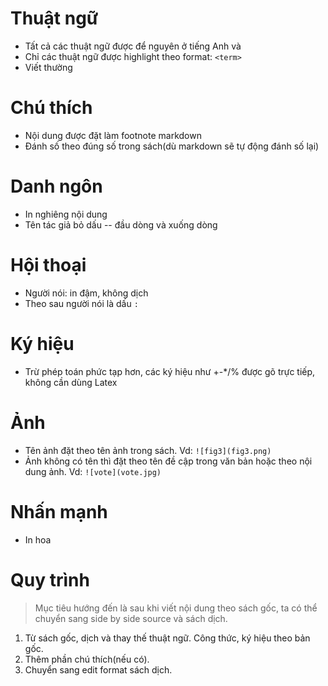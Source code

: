 # Thuật ngữ

- Tất cả các thuật ngữ được để nguyên ở tiếng Anh và
- Chỉ các thuật ngữ được highlight theo format: `<term>`
- Viết thường

# Chú thích

- Nội dung được đặt làm footnote markdown
- Đánh số theo đúng số trong sách(dù markdown sẽ tự động đánh số lại)

# Danh ngôn

- In nghiêng nội dung
- Tên tác giả bỏ dấu -- đầu dòng và xuống dòng

# Hội thoại

- Người nói: in đậm, không dịch
- Theo sau người nói là dấu `: `

# Ký hiệu

- Trừ phép toán phức tạp hơn, các ký hiệu như +-\*/% được gõ trực tiếp, không cần dùng Latex

# Ảnh

- Tên ảnh đặt theo tên ảnh trong sách. Vd: `![fig3](fig3.png)`
- Ảnh không có tên thì đặt theo tên đề cập trong văn bản hoặc theo nội dung ảnh. Vd: `![vote](vote.jpg)`

# Nhấn mạnh

- In hoa

# Quy trình 
> Mục tiêu hướng đến là sau khi viết nội dung theo sách gốc, ta có thể chuyển sang side by side source và sách dịch.
1. Từ sách gốc, dịch và thay thế thuật ngữ. Công thức, ký hiệu theo bản gốc.
2. Thêm phần chú thích(nếu có).
3. Chuyển sang edit format sách dịch.
